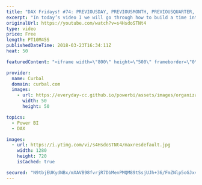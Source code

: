 ```yaml
---
title: "DAX Fridays! #74: PREVIOUSDAY, PREVIOUSMONTH, PREVIOUSQUARTER, PREVIOUSYEAR"
excerpt: "In today’s video I we will go through how to build a time intelligence measure in DAX using the PREVIOUSDAY, PREVIOUSMONTH, PREVIOUSQUARTER, PREVIOUSYEAR.  We will first go through PREVIOUSYEAR DAX function and explain how can those functions can be combined with CALCULATE to create the correct measure."
originalUrl: https://youtube.com/watch?v=s4HsdoSTNt4
type: video
price: Free
length: PT10M45S
publishedDateTime: 2018-03-23T16:34:11Z
heat: 50

featuredContent: "<iframe width=\"800\" height=\"500\" frameborder=\"0\" src=\"https://www.youtube.com/embed/s4HsdoSTNt4\" allow=\"accelerometer; autoplay; encrypted-media; gyroscope; picture-in-picture\" allowfullscreen></iframe>"

provider:
  name: Curbal
  domain: curbal.com
  images:
    - url: https://everyday-cc.github.io/powerbi/assets/images/organizations/curbal.com-50x50.jpg
      width: 50
      height: 50

topics:
  - Power BI
  - DAX

images:
  - url: https://i.ytimg.com/vi/s4HsdoSTNt4/maxresdefault.jpg
    width: 1280
    height: 720
    isCached: true

secured: "N9tbjEUKydNBx/mXAVB98fvrjR7DbMenPMQM89tSsjUJh+36/FmZNlp5oGJxvlg3ejLQi0ZNLks9Bb855aLl7bjL4hyaamROv6X95iDD6+brXdwOADDhqoLlGGQDdZEixZ4aD/Qc23JXctnYJkNosyuHvzYxZEUg8k4A9eJ70Bs7v/5sGJFBe8Vvb0ufUOdSpFymuS1sddyI02a2Cseklqn575N8xqDWwX3mxGtUruYcxXILzzFG2cuLu0/7bty5yr3aMP/ABcUNjrq1/tyxPKGNkebPNHP/WcuizdM/mS8DEJr5PHA6QIioDC0hHV67uRYphbT4QU0kTZxF7grHFHkeMlBmT5B0GEk8fBGDkKLS/ULH/HWCIQSfhcfUYs+n2MpBRR+Mb+0VfzTFsUZFYuwXNC9dxgVf8Hyz7L+v+R0=;4Gt8fYsmLEa5StNeUsunnA=="
---
```


